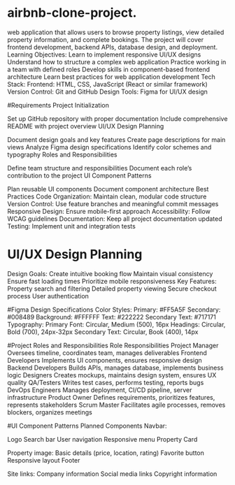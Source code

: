 # airbnb-clone-project.
web application that allows users to browse property listings, view detailed property information, and complete bookings. The project will cover frontend development, backend APIs, database design, and deployment.
Learning Objectives:
Learn to implement responsive UI/UX designs
Understand how to structure a complex web application
Practice working in a team with defined roles
Develop skills in component-based frontend architecture
Learn best practices for web application development
Tech Stack:
Frontend: HTML, CSS, JavaScript (React or similar framework)
Version Control: Git and GitHub
Design Tools: Figma for UI/UX design

#Requirements
Project Initialization

Set up GitHub repository with proper documentation
Include comprehensive README with project overview
UI/UX Design Planning

Document design goals and key features
Create page descriptions for main views
Analyze Figma design specifications
Identify color schemes and typography
Roles and Responsibilities

Define team structure and responsibilities
Document each role’s contribution to the project
UI Component Patterns

Plan reusable UI components
Document component architecture
Best Practices
Code Organization: Maintain clean, modular code structure
Version Control: Use feature branches and meaningful commit messages
Responsive Design: Ensure mobile-first approach
Accessibility: Follow WCAG guidelines
Documentation: Keep all project documentation updated
Testing: Implement unit and integration tests

# UI/UX Design Planning

Design Goals:
Create intuitive booking flow
Maintain visual consistency
Ensure fast loading times
Prioritize mobile responsiveness
Key Features:
Property search and filtering
Detailed property viewing
Secure checkout process
User authentication

#Figma Design Specifications
Color Styles:
Primary: #FF5A5F
Secondary: #008489
Background: #FFFFFF
Text: #222222
Secondary Text: #717171
Typography:
Primary Font: Circular, Medium (500), 16px
Headings: Circular, Bold (700), 24px-32px
Secondary Text: Circular, Book (400), 14px

#Project Roles and Responsibilities
Role	                        Responsibilities
Project Manager	              Oversees timeline, coordinates team, manages deliverables
Frontend Developers	          Implements UI components, ensures responsive design
Backend Developers	          Builds APIs, manages database, implements business logic
Designers	                    Creates mockups, maintains design system, ensures UX quality
QA/Testers	                  Writes test cases, performs testing, reports bugs
DevOps Engineers	            Manages deployment, CI/CD pipeline, server infrastructure
Product Owner	                Defines requirements, prioritizes features, represents stakeholders
Scrum Master	                Facilitates agile processes, removes blockers, organizes meetings

#UI Component Patterns
Planned Components
Navbar:

Logo
Search bar
User navigation
Responsive menu
Property Card

Property image:
Basic details (price, location, rating)
Favorite button
Responsive layout
Footer

Site links:
Company information
Social media links
Copyright information

